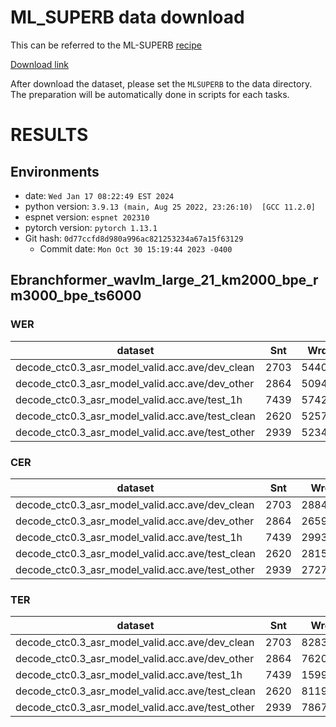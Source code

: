 <!-- Generated by scripts/utils/show_asr_result.sh -->
# ML_SUPERB data download
This can be referred to the ML-SUPERB [recipe](https://github.com/espnet/espnet/blob/master/egs2/ml_superb/asr1)

[Download link](https://drive.google.com/file/d/1zslKQwadZaYWXAmfBCvlos9BVQ9k6PHT/view?usp=sharing)

After download the dataset, please set the `MLSUPERB` to the data directory. The preparation will be automatically done in scripts for each tasks.

# RESULTS
## Environments
- date: `Wed Jan 17 08:22:49 EST 2024`
- python version: `3.9.13 (main, Aug 25 2022, 23:26:10)  [GCC 11.2.0]`
- espnet version: `espnet 202310`
- pytorch version: `pytorch 1.13.1`
- Git hash: `0d77ccfd8d980a996ac821253234a67a15f63129`
  - Commit date: `Mon Oct 30 15:19:44 2023 -0400`

## Ebranchformer_wavlm_large_21_km2000_bpe_rm3000_bpe_ts6000
### WER

|dataset|Snt|Wrd|Corr|Sub|Del|Ins|Err|S.Err|
|---|---|---|---|---|---|---|---|---|
|decode_ctc0.3_asr_model_valid.acc.ave/dev_clean|2703|54402|95.9|3.9|0.2|0.4|4.5|48.2|
|decode_ctc0.3_asr_model_valid.acc.ave/dev_other|2864|50948|92.5|6.9|0.6|0.6|8.1|60.4|
|decode_ctc0.3_asr_model_valid.acc.ave/test_1h|7439|57426|14.5|61.3|24.2|14.8|100.3|98.0|
|decode_ctc0.3_asr_model_valid.acc.ave/test_clean|2620|52576|96.0|3.8|0.3|0.4|4.4|47.6|
|decode_ctc0.3_asr_model_valid.acc.ave/test_other|2939|52343|92.4|7.0|0.6|0.6|8.3|63.0|

### CER

|dataset|Snt|Wrd|Corr|Sub|Del|Ins|Err|S.Err|
|---|---|---|---|---|---|---|---|---|
|decode_ctc0.3_asr_model_valid.acc.ave/dev_clean|2703|288456|98.9|0.7|0.5|0.4|1.5|48.2|
|decode_ctc0.3_asr_model_valid.acc.ave/dev_other|2864|265951|97.5|1.4|1.0|0.7|3.2|60.4|
|decode_ctc0.3_asr_model_valid.acc.ave/test_1h|7439|299326|44.4|28.4|27.2|17.0|72.6|98.0|
|decode_ctc0.3_asr_model_valid.acc.ave/test_clean|2620|281530|98.9|0.6|0.5|0.4|1.4|47.6|
|decode_ctc0.3_asr_model_valid.acc.ave/test_other|2939|272758|97.6|1.4|1.0|0.7|3.1|63.0|

### TER

|dataset|Snt|Wrd|Corr|Sub|Del|Ins|Err|S.Err|
|---|---|---|---|---|---|---|---|---|
|decode_ctc0.3_asr_model_valid.acc.ave/dev_clean|2703|82834|95.2|3.5|1.3|0.5|5.3|48.2|
|decode_ctc0.3_asr_model_valid.acc.ave/dev_other|2864|76205|91.6|6.4|2.0|1.1|9.5|60.4|
|decode_ctc0.3_asr_model_valid.acc.ave/test_1h|7439|159974|26.2|48.4|25.4|15.0|88.8|98.0|
|decode_ctc0.3_asr_model_valid.acc.ave/test_clean|2620|81195|95.6|3.2|1.2|0.5|4.9|47.6|
|decode_ctc0.3_asr_model_valid.acc.ave/test_other|2939|78676|91.6|6.2|2.2|1.0|9.5|63.0|
